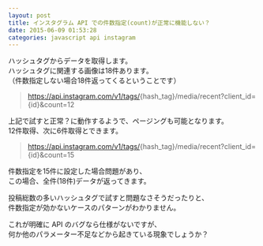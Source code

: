 ```yaml
---
layout: post
title: インスタグラム API での件数指定(count)が正常に機能しない？
date: 2015-06-09 01:53:28
categories: javascript api instagram
---
```

<!-- {% raw %} -->
<p>ハッシュタグからデータを取得します。<br>
ハッシュタグに関連する画像は18件あります。<br>
（件数指定しない場合18件返ってくるということです）</p>

<blockquote>
  <p><a href="https://api.instagram.com/v1/tags/" rel="nofollow">https://api.instagram.com/v1/tags/</a>{hash_tag}/media/recent?client_id={id}&amp;count=12</p>
</blockquote>

<p>上記で試すと正常？に動作するようで、ページングも可能となります。<br>
12件取得、次に6件取得とできます。</p>

<blockquote>
  <p><a href="https://api.instagram.com/v1/tags/" rel="nofollow">https://api.instagram.com/v1/tags/</a>{hash_tag}/media/recent?client_id={id}&amp;count=15</p>
</blockquote>

<p>件数指定を15件に設定した場合問題があり、<br>
この場合、全件(18件)データが返ってきます。</p>

<p>投稿総数の多いハッシュタグで試すと問題なさそうだったりと、<br>
件数指定が効かないケースのパターンがわかりません。</p>

<p>これが明確に API のバグなら仕様がないですが、<br>
何か他のパラメーター不足などから起きている現象でしょうか？</p>
<!-- {% endraw %} -->
